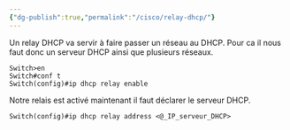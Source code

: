 ```yaml
---
{"dg-publish":true,"permalink":"/cisco/relay-dhcp/"}
---
```


Un relay DHCP va servir à faire passer un réseau au DHCP.
Pour ca il nous faut donc un serveur DHCP ainsi que plusieurs réseaux.

```IOS
Switch>en
Switch#conf t
Switch(config)#ip dhcp relay enable
```
 Notre relais est activé maintenant il faut déclarer le serveur DHCP.
```IOS
Switch(config)#ip dhcp relay address <@_IP_serveur_DHCP>
```
